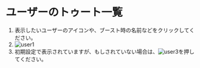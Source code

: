 # ユーザーのトゥート一覧

1. 表示したいユーザーのアイコンや、ブースト時の名前などをクリックしてください。
1. ![user1](https://dl.thedesk.top/media/user1.PNG)
1. 初期設定で表示されていますが、もしされていない場合は、![user3](https://dl.thedesk.top/media/user3.PNG)を押してください。
